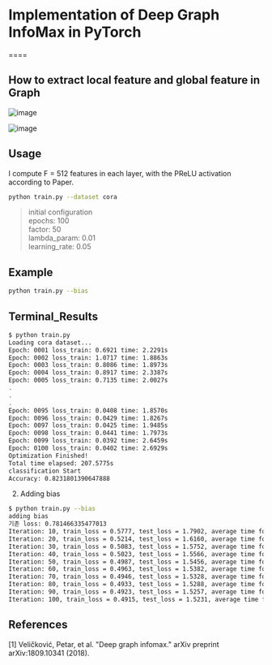 # Implementation of Deep Graph InfoMax in PyTorch
====

## How to extract local feature and global feature in Graph

![image](https://user-images.githubusercontent.com/28617444/127652667-f87b5442-2cb9-420f-b803-4a043002a643.png)

![image](https://user-images.githubusercontent.com/28617444/127652697-d2fff30a-d4fe-4273-be7f-48d1bb036dba.png)


## Usage

I compute F = 512 features in each layer, with the PReLU activation according to Paper.
```bash
python train.py --dataset cora
```

> initial configuration  
epochs: 100<br>
factor: 50<br>
lambda_param: 0.01<br>
learning_rate: 0.05


## Example  
```bash
python train.py --bias
```

## Terminal_Results

```bash
$ python train.py   
Loading cora dataset...
Epoch: 0001 loss_train: 0.6921 time: 2.2291s
Epoch: 0002 loss_train: 1.0717 time: 1.8863s
Epoch: 0003 loss_train: 0.8086 time: 1.8973s
Epoch: 0004 loss_train: 0.8917 time: 2.3387s
Epoch: 0005 loss_train: 0.7135 time: 2.0027s
.
.
.
Epoch: 0095 loss_train: 0.0408 time: 1.8570s
Epoch: 0096 loss_train: 0.0429 time: 1.8267s
Epoch: 0097 loss_train: 0.0425 time: 1.9485s
Epoch: 0098 loss_train: 0.0441 time: 1.7973s
Epoch: 0099 loss_train: 0.0392 time: 2.6459s
Epoch: 0100 loss_train: 0.0402 time: 2.6929s
Optimization Finished!
Total time elapsed: 207.5775s
classification Start
Accuracy: 0.8231801390647888
```
2. Adding bias
```bash
$ python train.py --bias
adding bias
기존 loss: 0.781466335477013
Iteration: 10, train_loss = 0.5777, test_loss = 1.7902, average time for 1 epoch : 1.4632
Iteration: 20, train_loss = 0.5214, test_loss = 1.6160, average time for 1 epoch : 1.4680
Iteration: 30, train_loss = 0.5083, test_loss = 1.5752, average time for 1 epoch : 1.5398
Iteration: 40, train_loss = 0.5023, test_loss = 1.5566, average time for 1 epoch : 1.5191
Iteration: 50, train_loss = 0.4987, test_loss = 1.5456, average time for 1 epoch : 1.5643
Iteration: 60, train_loss = 0.4963, test_loss = 1.5382, average time for 1 epoch : 1.4794
Iteration: 70, train_loss = 0.4946, test_loss = 1.5328, average time for 1 epoch : 1.5510
Iteration: 80, train_loss = 0.4933, test_loss = 1.5288, average time for 1 epoch : 1.7602
Iteration: 90, train_loss = 0.4923, test_loss = 1.5257, average time for 1 epoch : 1.6292
Iteration: 100, train_loss = 0.4915, test_loss = 1.5231, average time for 1 epoch : 1.4900
```


## References

[1] Veličković, Petar, et al. "Deep graph infomax." arXiv preprint arXiv:1809.10341 (2018).